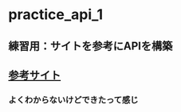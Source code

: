 # practice_api_1
## 練習用：サイトを参考にAPIを構築
## [参考サイト](https://qiita.com/yota_dev/items/ab8dea7f71c8a130d5bf)
### よくわからないけどできたって感じ
